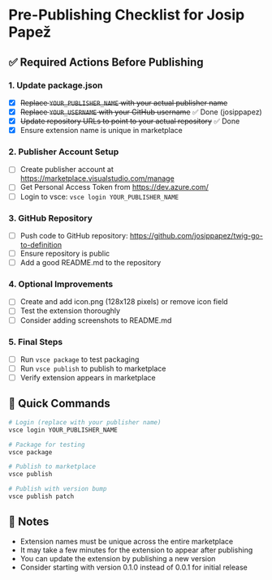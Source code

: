# Pre-Publishing Checklist for Josip Papež

## ✅ Required Actions Before Publishing

### 1. Update package.json

- [x] ~~Replace `YOUR_PUBLISHER_NAME` with your actual publisher name~~
- [x] ~~Replace `YOUR_USERNAME` with your GitHub username~~ ✅ Done (josippapez)
- [x] ~~Update repository URLs to point to your actual repository~~ ✅ Done
- [x] Ensure extension name is unique in marketplace

### 2. Publisher Account Setup

- [ ] Create publisher account at <https://marketplace.visualstudio.com/manage>
- [ ] Get Personal Access Token from <https://dev.azure.com/>
- [ ] Login to vsce: `vsce login YOUR_PUBLISHER_NAME`

### 3. GitHub Repository

- [ ] Push code to GitHub repository: <https://github.com/josippapez/twig-go-to-definition>
- [ ] Ensure repository is public
- [ ] Add a good README.md to the repository

### 4. Optional Improvements

- [ ] Create and add icon.png (128x128 pixels) or remove icon field
- [ ] Test the extension thoroughly
- [ ] Consider adding screenshots to README.md

### 5. Final Steps

- [ ] Run `vsce package` to test packaging
- [ ] Run `vsce publish` to publish to marketplace
- [ ] Verify extension appears in marketplace

## 🔧 Quick Commands

```bash
# Login (replace with your publisher name)
vsce login YOUR_PUBLISHER_NAME

# Package for testing
vsce package

# Publish to marketplace
vsce publish

# Publish with version bump
vsce publish patch
```

## 📝 Notes

- Extension names must be unique across the entire marketplace
- It may take a few minutes for the extension to appear after publishing
- You can update the extension by publishing a new version
- Consider starting with version 0.1.0 instead of 0.0.1 for initial release
